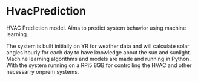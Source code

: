 # HvacPrediction
HVAC Prediction model. 
Aims to predict system behavior using machine learning.

The system is built initially on YR for weather data and will calculate solar angles hourly for each day to have knowledge about the sun and sunlight.
Machine learning algorithms and models are made and running in Python. With the system running on a RPi5 8GB for controlling the HVAC and other necessarry onprem systems.

